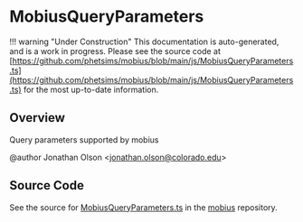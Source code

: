 # MobiusQueryParameters

!!! warning "Under Construction"
    This documentation is auto-generated, and is a work in progress. Please see the source code at
    [https://github.com/phetsims/mobius/blob/main/js/MobiusQueryParameters.ts](https://github.com/phetsims/mobius/blob/main/js/MobiusQueryParameters.ts) for the most up-to-date information.

## Overview

Query parameters supported by mobius

@author Jonathan Olson &lt;jonathan.olson@colorado.edu&gt;



## Source Code

See the source for [MobiusQueryParameters.ts](https://github.com/phetsims/mobius/blob/main/js/MobiusQueryParameters.ts) in the [mobius](https://github.com/phetsims/mobius) repository.
